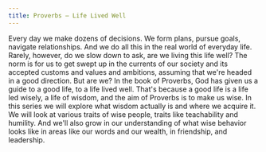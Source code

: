 ```yaml
---
title: Proverbs — Life Lived Well 
---
```


Every day we make dozens of decisions. We form plans, pursue goals, navigate relationships. And we do all this in the real world of everyday life. Rarely, however, do we slow down to ask, are we living this life well? The norm is for us to get swept up in the currents of our society and its accepted customs and values and ambitions, assuming that we're headed in a good direction. But are we? In the book of Proverbs, God has given us a guide to a good life, to a life lived well. That's because a good life is a life led wisely, a life of wisdom, and the aim of Proverbs is to make us wise. In this series we will explore what wisdom actually is and where we acquire it. We will look at various traits of wise people, traits like teachability and humility. And we'll also grow in our understanding of what wise behavior looks like in areas like our words and our wealth, in friendship, and leadership.
